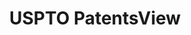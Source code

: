 ---
layout: default
bigquery: https://console.cloud.google.com/bigquery?p=patents-public-data&d=patentsview&page=dataset
citation: Attribution should be given to PatentsView for use, distribution, or derivative
  works.
code: https://github.com/CSSIP-AIR/PatentsView-Code-Snippets/
contributors: USPTO
cost: None
description: 'PatentsView includes US patent data including raw data (summaries, applications,
  pregrant applications), disambugations of inventors and assignees, and inventor
  gender estimates.  Also foreign priority data, # of figures and sheets, and government
  interest statements.'
documentation: https://patentsview.org/query/builder-faqs
last_edit: Mon, 04 Apr 2022 19:02:57 GMT
location: https://patentsview.org/
maintained_by: USPTO
record_creation_timestamp: 12/2/2020 17:20:46
schema_fields: '[''series_code'', ''kind'', ''county_fips'', ''contract_award_number'',
  ''disamb_assignee_id_20181127'', ''doc_type'', ''number'', ''designation'', ''mainclass_id'',
  ''level_two'', ''uuid'', ''gi_statement'', ''status'', ''_102_date'', ''exemplary'',
  ''publication_number'', ''term_extension'', ''attribution_status'', ''variety'',
  ''latitude'', ''subclass_id'', ''applicant_type'', ''level_one'', ''section'', ''disamb_assignee_id_20200331'',
  ''application_id'', ''disamb_inventor_id_20190820'', ''main_group'', ''field_id'',
  ''action_date'', ''section_id'', ''length'', ''disamb_inventor_id_20170808'', ''organization'',
  ''subgroup'', ''inventor_id'', ''type'', ''level_three'', ''classification_value'',
  ''disamb_assignee_id_20190820'', ''disamb_inventor_id_20171003'', ''filename'',
  ''abstract'', ''patent_id'', ''assignee_id'', ''rawassignee_id'', ''disamb_assignee_id_20191008'',
  ''f102_date'', ''disamb_assignee_id_20190312'', ''subclass'', ''disamb_inventor_id_20201229'',
  ''group'', ''classification_level'', ''num_claims'', ''disamb_inventor_id_20200331'',
  ''disamb_inventor_id_20200929'', ''sequence'', ''country_transformed'', ''_371_date'',
  ''longitude'', ''latlong'', ''withdrawn'', ''category'', ''latin_name'', ''fname'',
  ''name'', ''subcategory_id'', ''text'', ''disclaimer_date'', ''classification_data_source'',
  ''country'', ''lawyer_id'', ''subsection_id'', ''symbol_position'', ''rawlocation_id'',
  ''male'', ''term_grant'', ''group_id'', ''county'', ''num'', ''rule_47'', ''lapse_of_patent'',
  ''classification_status'', ''disamb_inventor_id_20191008'', ''name_first'', ''disamb_inventor_id_20171226'',
  ''num_sheets'', ''date'', ''deceased'', ''reldocno'', ''id'', ''term_disclaimer'',
  ''disamb_inventor_id_20190312'', ''subgroup_id'', ''disamb_inventor_id_20181127'',
  ''disamb_inventor_id_20180528'', ''relkind'', ''rel_id'', ''f371_date'', ''lname'',
  ''disamb_inventor_id_20200630'', ''organization_id'', ''num_figures'', ''title'',
  ''state_fips'', ''ipc_class'', ''citation_id'', ''disamb_inventor_id_20170307'',
  ''category_id'', ''male_flag'', ''city'', ''field_title'', ''location_id'', ''role'',
  ''sector_title'', ''ipc_version_indicator'', ''disamb_inventor_id_20191231'', ''name_last'',
  ''disamb_assignee_id_20200929'', ''doctype'', ''disamb_assignee_id_20200630'', ''state'',
  ''dependent'', ''rawinventor_id'', ''disamb_assignee_id_20191231'']'
shortname: patentsview
tags:
- disambiguation
- United States
- gender
terms_of_use: Creative Commons Attribution 4.0 International License.
timeframe: 1963-1999
title: USPTO PatentsView
uuid: cf1780b1-e265-4e49-8d1d-83b9cfe0fd9a
---